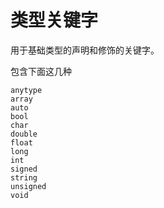 # 类型关键字

用于基础类型的声明和修饰的关键字。

包含下面这几种

```
anytype
array
auto
bool
char
double
float
long
int
signed
string
unsigned
void
```

